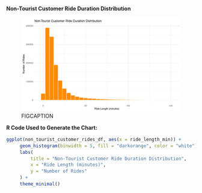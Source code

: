 #### Non-Tourist Customer Ride Duration Distribution

<figure class="float-right">
  <a href="../images/Non-Tourist_Customer_Ride_Duration_Distribution.png" target="_blank" title="Select image to open full sized chart">
  <img src="../images/thumbnails/Non-Tourist_Customer_Ride_Duration_Distribution.png" alt="ALT_TEXT">
  </a>
  <figcaption>
  FIGCAPTION
  </figcaption>
</figure>

**R Code Used to Generate the Chart:**

```R
ggplot(non_tourist_customer_rides_df, aes(x = ride_length_min)) +
     geom_histogram(binwidth = 5, fill = "darkorange", color = "white") +
     labs(
         title = "Non-Tourist Customer Ride Duration Distribution",
         x = "Ride Length (minutes)",
         y = "Number of Rides"
     ) +
     theme_minimal()
```

